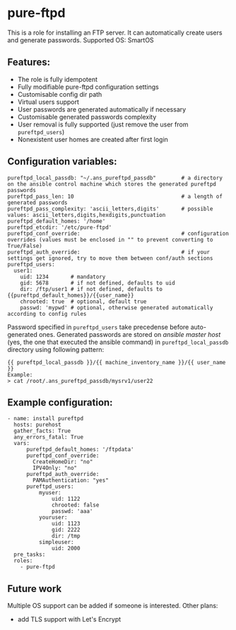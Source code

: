 pure-ftpd
=========

This is a role for installing an FTP server. It can automatically create users and generate passwords.
Supported OS: SmartOS


Features:
---------
- The role is fully idempotent
- Fully modifiable pure-ftpd configuration settings
- Customisable config dir path
- Virtual users support
- User passwords are generated automatically if necessary
- Customisable generated passwords complexity
- User removal is fully supported (just remove the user from `pureftpd_users`)
- Nonexistent user homes are created after first login

Configuration variables:
------------------------
```
pureftpd_local_passdb: "~/.ans_pureftpd_passdb"        # a directory on the ansible control machine which stores the generated pureftpd passwords
pureftpd_pass_len: 10                                  # a length of generated passwords
pureftpd_pass_complexity: 'ascii_letters,digits'       # possible values: ascii_letters,digits,hexdigits,punctuation
pureftpd_default_homes: '/home'
pureftpd_etcdir: '/etc/pure-ftpd'
pureftpd_conf_override:                                # configuration overrides (values must be enclosed in "" to prevent converting to True/False)
pureftpd_auth_override:                                # if your settings get ignored, try to move them between conf/auth sections
pureftpd_users:
  user1:
    uid: 1234       # mandatory
    gid: 5678       # if not defined, defaults to uid
    dir: /ftp/user1 # if not defined, defaults to {{pureftpd_default_homes}}/{{user_name}}
    chrooted: true  # optional, default true
    passwd: 'mypwd' # optional, otherwise generated automatically according to config rules
```
Password specified in `pureftpd_users` take precedense before auto-generated ones. Generated passwords are stored on *ansible master host* (yes, the one that executed the ansible command) in `pureftpd_local_passdb` directory using following pattern:
```
{{ pureftpd_local_passdb }}/{{ machine_inventory_name }}/{{ user_name }}
Example:
> cat /root/.ans_pureftpd_passdb/mysrv1/user22
```

Example configuration:
----------------------
```
- name: install pureftpd
  hosts: purehost
  gather_facts: True
  any_errors_fatal: True
  vars:
      pureftpd_default_homes: '/ftpdata'
      pureftpd_conf_override:
        CreateHomeDir: "no"
      	IPV4Only: "no"
      pureftpd_auth_override:
      	PAMAuthentication: "yes"
      pureftpd_users:
          myuser:
              uid: 1122
              chrooted: false
              passwd: 'aaa'
          youruser:
              uid: 1123
              gid: 2222
              dir: /tmp
          simpleuser:
              uid: 2000
  pre_tasks:
  roles:
    - pure-ftpd
```

Future work
-----------
Multiple OS support can be added if someone is interested.
Other plans:
* add TLS support with Let's Encrypt
